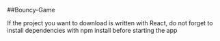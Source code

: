 ##Bouncy-Game

If the project you want to download is written with React, do not forget to install dependencies with npm install before starting the app 
